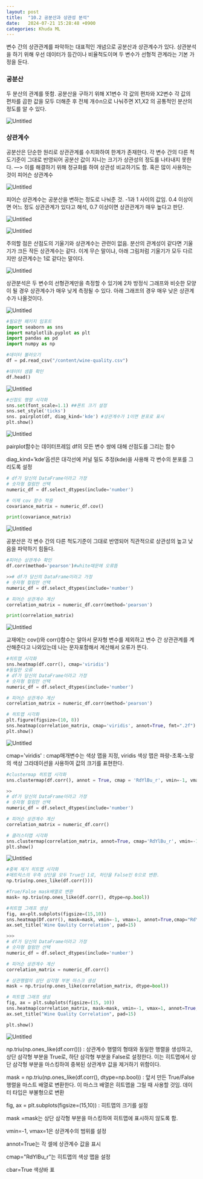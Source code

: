 ```yaml
---
layout: post
title:  "10.2 공분산과 상관성 분석"
date:   2024-07-21 15:28:48 +0900
categories: Khuda ML
---
```


변수 간의 상관관계를 파악하는 대표적인 개념으로 공분산과 상관계수가 있다. 상관분석을 하기 위해 우선 데이터가 등간이나 비율척도이며 두 변수가 선형적 관계라는 기본 가정을 둔다.

### 공분산

두 분산의 관계를 뜻함. 공분산을 구하기 위해 X1변수 각 값의 편차와 X2변수 각 값의 편차를 곱한 값을 모두 더해준 후 전체 개수n으로 나눠주면 X1,X2 의 공통적인 분산의 정도를 알 수 있다. 

![Untitled](/assets/HW1/pic1.png)

### 상관계수

공분산은 단순한 원리로 상관관계를 수치화하여 한계가 존재한다. 각 변수 간의 다른 척도기준이 그대로 반영되어 공분산 값이 지니는 크기가 상관성의 정도를 나타내지 못한다. —> 이를 해결하기 위해 정규화를 하여 상관성 비교하기도 함. 혹은 많이 사용하는 것이 피어슨 상관계수

![Untitled](/assets/HW1/pic2.png)

피어슨 상관계수는 공분산을 변하는 정도로 나눠준 것. -1과 1 사이의 값임. 0.4 이상이면 어느 정도 상관관계가 있다고 해석, 0.7 이상이면 상관관계가 매우 높다고 판단. 

![Untitled](/assets/HW1/pic3.png)

![Untitled](/assets/HW1/pic4.png)

주의할 점은 산점도의 기울기와 상관계수는 관련이 없음. 분산의 관계성이 같다면 기울기가 크든 작든 상관계수는 같다. 이게 무슨 말이냐, 아래 그림처럼 기울기가 모두 다르지만 상관계수는 1로 같다는 말이다. 

![Untitled](/assets/HW1/pic5.png)

상관분석은 두 변수의 선형관계만을 측정할 수 있기에 2차 방정식 그래프와 비슷한 모양이 될 경우 상관계수가 매우 낮게 측정될 수 있다. 아래 그래프의 경우 매우 낮은 상관계수가 나올것이다. 

![Untitled](/assets/HW1/pic6.png)

```python
#필요한 패키지 임포트
import seaborn as sns
import matplotlib.pyplot as plt
import pandas as pd
import numpy as np
```

```python
#데이터 불러오기
df = pd.read_csv("/content/wine-quality.csv")

#데이터 샘플 확인
df.head()
```

![Untitled](/assets/HW1/pic7.png)

```python
#산점도 행렬 시각화
sns.set(font_scale=1.1) ##폰트 크기 설정
sns.set_style('ticks')
sns. pairplot(df, diag_kind='kde') #상관계수가 1이면 분포로 표시 
plt.show()
```

![Untitled](/assets/HW1/pic8.png)

pairplot함수는 데이터프레임 df의 모든 변수 쌍에 대해 산점도를 그리는 함수

diag_kind=’kde’옵션은 대각선에 커널 밀도 추정(kde)을 사용해 각 변수의 분포를 그리도록 설정

```python
# df가 당신의 DataFrame이라고 가정
# 숫자형 컬럼만 선택
numeric_df = df.select_dtypes(include='number')

# 이제 cov 함수 적용
covariance_matrix = numeric_df.cov()

print(covariance_matrix)
```

![Untitled](/assets/HW1/pic9.png)

공분산은 각 변수 간의 다른 척도기준이 그대로 반영되어 직관적으로 상관성의 높고 낮음을 파악하기 힘들다. 

```python
#피어슨 상관계수 확인
df.corr(method='pearson')#white때문에 오류뜸

>># df가 당신의 DataFrame이라고 가정
# 숫자형 컬럼만 선택
numeric_df = df.select_dtypes(include='number')

# 피어슨 상관계수 계산
correlation_matrix = numeric_df.corr(method='pearson')

print(correlation_matrix)
```

![Untitled](/assets/HW1/pic10.png)

교재에는 cov()와 corr()함수는 알아서 문자형 변수를 제외하고 변수 간 상관관계를 계산해준다고 나와있는데 나는 문자포함해서 계산해서 오류가 뜬다.

```python
#히트맵 시각화
sns.heatmap(df.corr(), cmap='viridis')
#동일한 오류
# df가 당신의 DataFrame이라고 가정
# 숫자형 컬럼만 선택
numeric_df = df.select_dtypes(include='number')

# 피어슨 상관계수 계산
correlation_matrix = numeric_df.corr(method='pearson')

# 히트맵 시각화
plt.figure(figsize=(10, 8))
sns.heatmap(correlation_matrix, cmap='viridis', annot=True, fmt=".2f")
plt.show()
```

![Untitled](/assets/HW1/pic11.png)

cmap='viridis' : cmap매개변수는 색상 맵을 지정, viridis 색상 맵은 파랑-초록-노랑의 색상 그라데이션을 사용하여 값의 크기를 표현한다. 

```python
#clustermap 히트맵 시각화
sns.clustermap(df.corr(), annot = True, cmap = 'RdYlBu_r', vmin=-1, vmax=1,)

>>
# df가 당신의 DataFrame이라고 가정
# 숫자형 컬럼만 선택
numeric_df = df.select_dtypes(include='number')

# 피어슨 상관계수 계산
correlation_matrix = numeric_df.corr()

# 클러스터맵 시각화
sns.clustermap(correlation_matrix, annot=True, cmap='RdYlBu_r', vmin=-1, vmax=1)
plt.show()
```

![Untitled](/assets/HW1/pic12.png)

```python
#중복 제거 히트맵 시각화
#매트릭스의 우측 상단을 모두 True인 1로, 하단을 False인 0으로 변환.
np.triu(np.ones_like(df.corr()))

#True/False mask배열로 변환
mask= np.triu(np.ones_like(df.corr(), dtype=np.bool))

#히트맵 그래프 생성
fig, ax=plt.subplots(figsize=(15,10))
sns.heatmap(Df.corr(), mask=mask, vmin=-1, vmax=1, annot=True,cmap="RdYlBu_r", cbar=True)
ax.set_title('Wine Qaulity Correlation', pad=15)

>>>
# df가 당신의 DataFrame이라고 가정
# 숫자형 컬럼만 선택
numeric_df = df.select_dtypes(include='number')

# 피어슨 상관계수 계산
correlation_matrix = numeric_df.corr()

# 상관행렬의 상단 삼각형 부분 마스크 생성
mask = np.triu(np.ones_like(correlation_matrix, dtype=bool))

# 히트맵 그래프 생성
fig, ax = plt.subplots(figsize=(15, 10))
sns.heatmap(correlation_matrix, mask=mask, vmin=-1, vmax=1, annot=True, cmap='RdYlBu_r', cbar=True)
ax.set_title("Wine Quality Correlation", pad=15)

plt.show()
```

![Untitled](/assets/HW1/pic13.png)

np.triu(np.ones_like(df.corr())) : 상관계수 행렬의 형태와 동일한 행렬을 생성하고, 상단 삼각형 부분을 True로, 하단 삼각형 부분을 False로 설정한다. 이는 히트맵에서 상단 삼각형 부분을 마스킹하여 중복된 상관계쑤 값을 제거하기 위함이다.

mask = np.triu(np.ones_like(df.corr(), dtype=np.bool)) : 앞서 만든 True/False행렬을 마스트 배열로 변환한다. 이 마스크 배열은 히트맵을 그릴 때 사용할 것임. 데이터 타입은 부불형으로 변환

fig, ax = plt.subplots(figsize=(15,10)) : 히트맵의 크기를 설정

 mask =mask는 상단 삼각형 부분을 마스킹하여 히트맵에 표시하지 않도록 함. 

vmin=-1, vmax=1은 상관계수의 범위를 설정

annot=True는 각 셀에 상관계수 값을 표시

 cmap="RdYlBu_r”는 히트맵의 색상 맵을 설정

cbar=True 색상바 표
